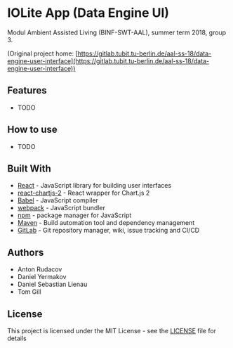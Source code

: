 # IOLite App (Data Engine UI)

Modul Ambient Assisted Living (BINF-SWT-AAL), summer term 2018, group 3.

(Original project home: [https://gitlab.tubit.tu-berlin.de/aal-ss-18/data-engine-user-interface](https://gitlab.tubit.tu-berlin.de/aal-ss-18/data-engine-user-interface))
 
  
## Features

* TODO
 
 
## How to use

* TODO
 
 
## Built With

* [React](https://reactjs.org/) - JavaScript library for building user interfaces
* [react-chartjs-2](https://github.com/jerairrest/react-chartjs-2/) - React wrapper for Chart.js 2
* [Babel](https://babeljs.io/) - JavaScript compiler
* [webpack](https://webpack.js.org/) - JavaScript bundler
* [npm](https://www.npmjs.com/) - package manager for JavaScript 
* [Maven](https://maven.apache.org/) - Build automation tool and dependency management
* [GitLab](https://about.gitlab.com/) - Git repository manager, wiki, issue tracking and CI/CD


## Authors

* Anton Rudacov
* Daniel Yermakov
* Daniel Sebastian Lienau 
* Tom Gill


## License

This project is licensed under the MIT License - see the [LICENSE](LICENSE) file for details

